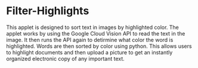 # Filter-Highlights

This applet is designed to sort text in images by highlighted color. 
The applet works by using the Google Cloud Vision API to read the text in the image.
It then runs the API again to detirmine what color the word is highlighted.
Words are then sorted by color using python. 
This allows users to highlight documents and then upload a picture to get an instantly organized electronic copy of any important text.

